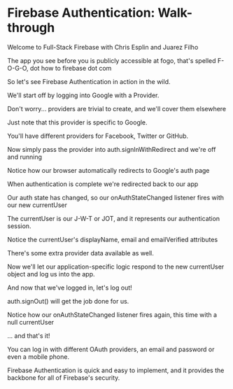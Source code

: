 # Firebase Authentication: Walk-through

Welcome to Full-Stack Firebase with Chris Esplin and Juarez Filho

The app you see before you is publicly accessible at fogo, that's spelled F-O-G-O, dot how to firebase dot com

So let's see Firebase Authentication in action in the wild.

We'll start off by logging into Google with a Provider.

Don't worry... providers are trivial to create, and we'll cover them elsewhere

Just note that this provider is specific to Google. 

You'll have different providers for Facebook, Twitter or GitHub.

Now simply pass the provider into auth.signInWithRedirect and we're off and running

Notice how our browser automatically redirects to Google's auth page

When authentication is complete we're redirected back to our app

Our auth state has changed, so our onAuthStateChanged listener fires with our new currentUser

The currentUser is our J-W-T or JOT, and it represents our authentication session.

Notice the currentUser's displayName, email and emailVerified attributes

There's some extra provider data available as well.

Now we'll let our application-specific logic respond to the new currentUser object and log us into the app.

And now that we've logged in, let's log out!

auth.signOut() will get the job done for us.

Notice how our onAuthStateChanged listener fires again, this time with a null currentUser

... and that's it!

You can log in with different OAuth providers, an email and password or even a mobile phone.

Firebase Authentication is quick and easy to implement, and it provides the backbone for all of Firebase's security.